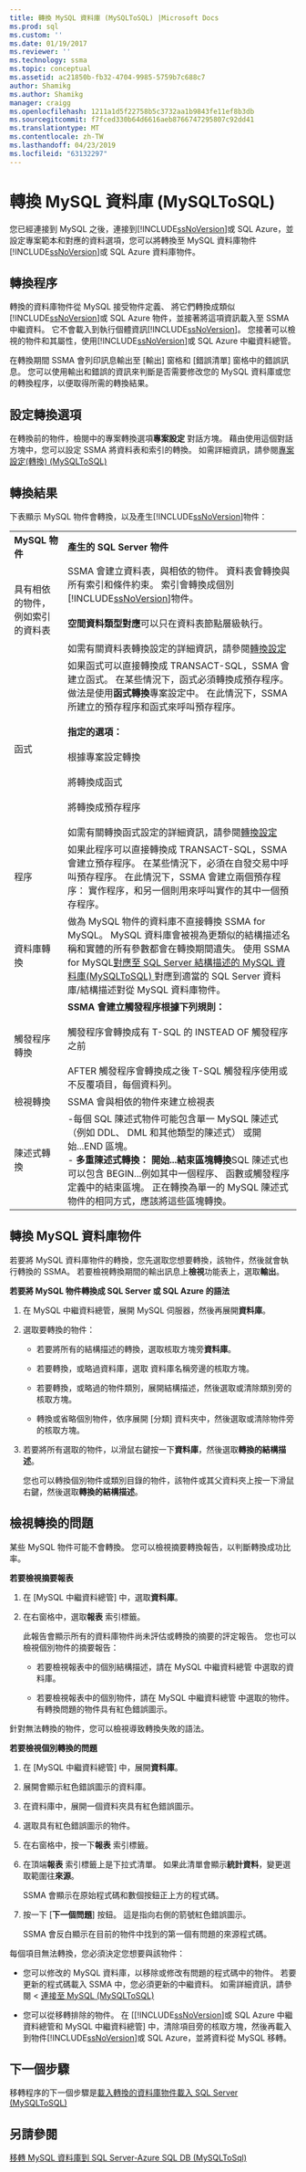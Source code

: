 ```yaml
---
title: 轉換 MySQL 資料庫 (MySQLToSQL) |Microsoft Docs
ms.prod: sql
ms.custom: ''
ms.date: 01/19/2017
ms.reviewer: ''
ms.technology: ssma
ms.topic: conceptual
ms.assetid: ac21850b-fb32-4704-9985-5759b7c688c7
author: Shamikg
ms.author: Shamikg
manager: craigg
ms.openlocfilehash: 1211a1d5f22758b5c3732aa1b9843fe11ef8b3db
ms.sourcegitcommit: f7fced330b64d6616aeb8766747295807c92dd41
ms.translationtype: MT
ms.contentlocale: zh-TW
ms.lasthandoff: 04/23/2019
ms.locfileid: "63132297"
---
```

# <a name="converting-mysql-databases-mysqltosql"></a>轉換 MySQL 資料庫 (MySQLToSQL)
您已經連接到 MySQL 之後，連接到[!INCLUDE[ssNoVersion](../../includes/ssnoversion-md.md)]或 SQL Azure，並設定專案範本和對應的資料選項，您可以將轉換至 MySQL 資料庫物件[!INCLUDE[ssNoVersion](../../includes/ssnoversion-md.md)]或 SQL Azure 資料庫物件。  
  
## <a name="the-conversion-process"></a>轉換程序  
轉換的資料庫物件從 MySQL 接受物件定義、 將它們轉換成類似[!INCLUDE[ssNoVersion](../../includes/ssnoversion-md.md)]或 SQL Azure 物件，並接著將這項資訊載入至 SSMA 中繼資料。 它不會載入到執行個體資訊[!INCLUDE[ssNoVersion](../../includes/ssnoversion-md.md)]。 您接著可以檢視的物件和其屬性，使用[!INCLUDE[ssNoVersion](../../includes/ssnoversion-md.md)]或 SQL Azure 中繼資料總管。  
  
在轉換期間 SSMA 會列印訊息輸出至 [輸出] 窗格和 [錯誤清單] 窗格中的錯誤訊息。 您可以使用輸出和錯誤的資訊來判斷是否需要修改您的 MySQL 資料庫或您的轉換程序，以便取得所需的轉換結果。  
  
## <a name="setting-conversion-options"></a>設定轉換選項  
在轉換前的物件，檢閱中的專案轉換選項**專案設定** 對話方塊。 藉由使用這個對話方塊中，您可以設定 SSMA 將資料表和索引的轉換。 如需詳細資訊，請參閱[專案設定&#40;轉換&#41; &#40;MySQLToSQL&#41;](../../ssma/mysql/project-settings-conversion-mysqltosql.md)  
  
## <a name="conversion-results"></a>轉換結果  
下表顯示 MySQL 物件會轉換，以及產生[!INCLUDE[ssNoVersion](../../includes/ssnoversion-md.md)]物件：  
  
|||  
|-|-|  
|**MySQL 物件**|**產生的 SQL Server 物件**|  
|具有相依的物件，例如索引的資料表|SSMA 會建立資料表，與相依的物件。 資料表會轉換與所有索引和條件約束。 索引會轉換成個別[!INCLUDE[ssNoVersion](../../includes/ssnoversion-md.md)]物件。<br /><br />**空間資料類型對應**可以只在資料表節點層級執行。<br /><br />如需有關資料表轉換設定的詳細資訊，請參閱[轉換設定](conversion-settings-mysqltosql.md)|  
|函式|如果函式可以直接轉換成 TRANSACT-SQL，SSMA 會建立函式。 在某些情況下，函式必須轉換成預存程序。 做法是使用**函式轉換**專案設定中。 在此情況下，SSMA 所建立的預存程序和函式來呼叫預存程序。<br /><br />**指定的選項：**<br /><br />根據專案設定轉換<br /><br />將轉換成函式<br /><br />將轉換成預存程序<br /><br />如需有關轉換函式設定的詳細資訊，請參閱[轉換設定](conversion-settings-mysqltosql.md)|  
|程序|如果此程序可以直接轉換成 TRANSACT-SQL，SSMA 會建立預存程序。 在某些情況下，必須在自發交易中呼叫預存程序。 在此情況下，SSMA 會建立兩個預存程序： 實作程序，和另一個則用來呼叫實作的其中一個預存程序。|  
|資料庫轉換|做為 MySQL 物件的資料庫不直接轉換 SSMA for MySQL。 MySQL 資料庫會被視為更類似的結構描述名稱和實體的所有參數都會在轉換期間遺失。 使用 SSMA for MySQL[對應至 SQL Server 結構描述的 MySQL 資料庫&#40;MySQLToSQL&#41; ](../../ssma/mysql/mapping-mysql-databases-to-sql-server-schemas-mysqltosql.md)對應到適當的 SQL Server 資料庫/結構描述對從 MySQL 資料庫物件。|  
|觸發程序轉換|**SSMA 會建立觸發程序根據下列規則：**<br /><br />觸發程序會轉換成有 T-SQL 的 INSTEAD OF 觸發程序之前<br /><br />AFTER 觸發程序會轉換成之後 T-SQL 觸發程序使用或不反覆項目，每個資料列。|  
|檢視轉換|SSMA 會與相依的物件來建立檢視表|  
|陳述式轉換|-每個 SQL 陳述式物件可能包含單一 MySQL 陳述式 （例如 DDL、 DML 和其他類型的陳述式） 或開始...END 區塊。<br />-   **多重陳述式轉換： 開始...結束區塊轉換**SQL 陳述式也可以包含 BEGIN...例如其中一個程序、 函數或觸發程序定義中的結束區塊。 正在轉換為單一的 MySQL 陳述式物件的相同方式，應該將這些區塊轉換。|  
  
## <a name="converting-mysql-database-objects"></a>轉換 MySQL 資料庫物件  
若要將 MySQL 資料庫物件的轉換，您先選取您想要轉換，該物件，然後就會執行轉換的 SSMA。 若要檢視轉換期間的輸出訊息上**檢視**功能表上，選取**輸出**。  
  
**若要將 MySQL 物件轉換成 SQL Server 或 SQL Azure 的語法**  
  
1.  在 MySQL 中繼資料總管，展開 MySQL 伺服器，然後再展開**資料庫**。  
  
2.  選取要轉換的物件：  
  
    -   若要將所有的結構描述的轉換，選取核取方塊旁**資料庫**。  
  
    -   若要轉換，或略過資料庫，選取 資料庫名稱旁邊的核取方塊。  
  
    -   若要轉換，或略過的物件類別，展開結構描述，然後選取或清除類別旁的核取方塊。  
  
    -   轉換或省略個別物件，依序展開 [分類] 資料夾中，然後選取或清除物件旁的核取方塊。  
  
3.  若要將所有選取的物件，以滑鼠右鍵按一下**資料庫**，然後選取**轉換的結構描述**。  
  
    您也可以轉換個別物件或類別目錄的物件，該物件或其父資料夾上按一下滑鼠右鍵，然後選取**轉換的結構描述**。  
  
## <a name="viewing-conversion-problems"></a>檢視轉換的問題  
某些 MySQL 物件可能不會轉換。 您可以檢視摘要轉換報告，以判斷轉換成功比率。  
  
**若要檢視摘要報表**  
  
1.  在 [MySQL 中繼資料總管] 中，選取**資料庫**。  
  
2.  在右窗格中，選取**報表** 索引標籤。  
  
    此報告會顯示所有的資料庫物件尚未評估或轉換的摘要的評定報告。 您也可以檢視個別物件的摘要報告：  
  
    -   若要檢視報表中的個別結構描述，請在 MySQL 中繼資料總管 中選取的資料庫。  
  
    -   若要檢視報表中的個別物件，請在 MySQL 中繼資料總管 中選取的物件。 有轉換問題的物件具有紅色錯誤圖示。  
  
針對無法轉換的物件，您可以檢視導致轉換失敗的語法。  
  
**若要檢視個別轉換的問題**  
  
1.  在 [MySQL 中繼資料總管] 中，展開**資料庫**。  
  
2.  展開會顯示紅色錯誤圖示的資料庫。  
  
3.  在資料庫中，展開一個資料夾具有紅色錯誤圖示。  
  
4.  選取具有紅色錯誤圖示的物件。  
  
5.  在右窗格中，按一下**報表** 索引標籤。  
  
6.  在頂端**報表** 索引標籤上是下拉式清單。 如果此清單會顯示**統計資料**，變更選取範圍往**來源**。  
  
    SSMA 會顯示在原始程式碼和數個按鈕正上方的程式碼。  
  
7.  按一下 [**下一個問題**] 按鈕。 這是指向右側的箭號紅色錯誤圖示。  
  
    SSMA 會反白顯示在目前的物件中找到的第一個有問題的來源程式碼。  
  
每個項目無法轉換，您必須決定您想要與該物件：  
  
-   您可以修改的 MySQL 資料庫，以移除或修改有問題的程式碼中的物件。 若要更新的程式碼載入 SSMA 中，您必須更新的中繼資料。 如需詳細資訊，請參閱 <<c0> [ 連接至 MySQL &#40;MySQLToSQL&#41;</c0>](../../ssma/mysql/connecting-to-mysql-mysqltosql.md)  
  
-   您可以從移轉排除的物件。 在 [[!INCLUDE[ssNoVersion](../../includes/ssnoversion-md.md)]或 SQL Azure 中繼資料總管和 MySQL 中繼資料總管] 中，清除項目旁的核取方塊，然後再載入到物件[!INCLUDE[ssNoVersion](../../includes/ssnoversion-md.md)]或 SQL Azure，並將資料從 MySQL 移轉。  
  
## <a name="next-step"></a>下一個步驟  
移轉程序的下一個步驟是[載入轉換的資料庫物件載入 SQL Server &#40;MySQLToSQL&#41;](../../ssma/mysql/loading-converted-database-objects-into-sql-server-mysqltosql.md)  
  
## <a name="see-also"></a>另請參閱  
[移轉 MySQL 資料庫到 SQL Server-Azure SQL DB &#40;MySQLToSql&#41;](../../ssma/mysql/migrating-mysql-databases-to-sql-server-azure-sql-db-mysqltosql.md)  
  
